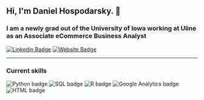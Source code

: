 ## Hi, I'm Daniel Hospodarsky. :wave:

### I am a newly grad out of the University of Iowa working at Uline as an Associate eCommerce Business Analyst

[![Linkedin Badge](https://img.shields.io/badge/-LinkedIn-0e76a8?style=flat-square&logo=Linkedin&logoColor=white)](https://www.linkedin.com/in/daniel-hospodarsky-037962203/) [![Website Badge](https://img.shields.io/badge/Website-3b5998?style=flat-square&logo=google-chrome&logoColor=white)](https://danielhospodarsky.com)

---  

### Current skills
![Python badge](https://img.shields.io/static/v1?message=Python&logo=R&labelColor=3776AB&color=3776AB&logoColor=white&label=%20&style=for-the-badge) ![SQL badge](https://img.shields.io/static/v1?message=SQL&logo=SQL&labelColor=000000&color=000000&logoColor=white&label=%20&style=for-the-badge) ![R badge](https://img.shields.io/static/v1?message=R%20Programming&logo=R&labelColor=276DC3&color=276DC3&logoColor=white&label=%20&style=for-the-badge) ![Google Analytics badge](https://img.shields.io/static/v1?message=Google%20Analytics&logo=Google%20Analytics&labelColor=75AADB&color=75AADB&logoColor=white&label=%20&style=for-the-badge)![HTML badge](https://img.shields.io/static/v1?message=HTML&logo=HTML&labelColor=75EEAC&color=75EEAC&logoColor=white&label=%20&style=for-the-badge)
